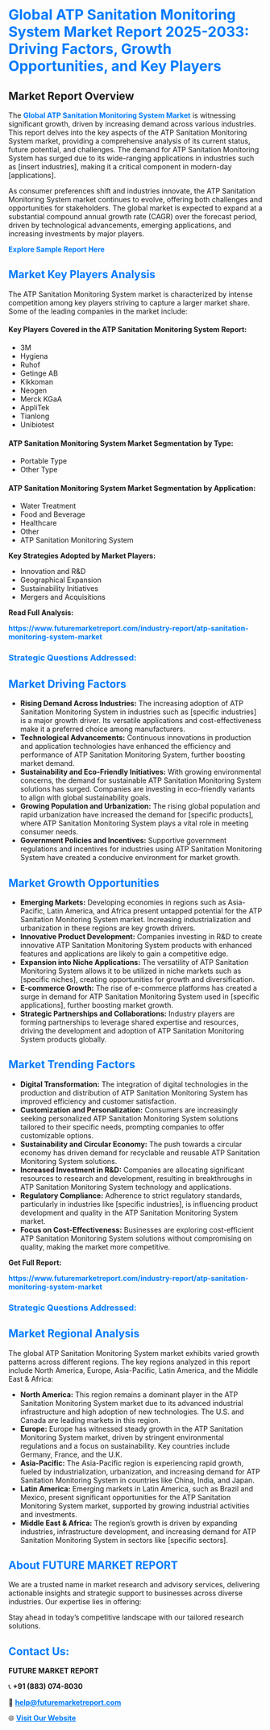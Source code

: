 <h1 style="color: #007BFF;">Global ATP Sanitation Monitoring System Market Report 2025-2033: Driving Factors, Growth Opportunities, and Key Players</h1>

<section id="overview">
<h2>Market Report Overview</h2>
<p>The <a href="https://www.futuremarketreport.com/industry-report/atp-sanitation-monitoring-system-market" style="color: #007BFF; text-decoration: none;"><strong>Global ATP Sanitation Monitoring System Market</strong></a> is witnessing significant growth, driven by increasing demand across various industries. This report delves into the key aspects of the ATP Sanitation Monitoring System market, providing a comprehensive analysis of its current status, future potential, and challenges. The demand for ATP Sanitation Monitoring System has surged due to its wide-ranging applications in industries such as [insert industries], making it a critical component in modern-day [applications].</p>
<p>As consumer preferences shift and industries innovate, the ATP Sanitation Monitoring System market continues to evolve, offering both challenges and opportunities for stakeholders. The global market is expected to expand at a substantial compound annual growth rate (CAGR) over the forecast period, driven by technological advancements, emerging applications, and increasing investments by major players.</p>
</section>

<section id="overview">
<p><a href="https://www.futuremarketreport.com/request-sample/reportId=127016" style="color: #007BFF; text-decoration: none;"><strong>Explore Sample Report Here</strong></a></p>
</section>

<section id="key-players">
<h2 style="color: #007BFF;">Market Key Players Analysis</h2>
<p>The ATP Sanitation Monitoring System market is characterized by intense competition among key players striving to capture a larger market share. Some of the leading companies in the market include:</p>
<h4>Key Players Covered in the ATP Sanitation Monitoring System Report:</h4>
<ul><li>3M</li><li>Hygiena</li><li>Ruhof</li><li>Getinge AB</li><li>Kikkoman</li><li>Neogen</li><li>Merck KGaA</li><li>AppliTek</li><li>Tianlong</li><li>Unibiotest</li></ul>
<h4>ATP Sanitation Monitoring System Market Segmentation by Type:</h4>
<ul><li>Portable Type</li><li>Other Type</li></ul>

<h4>ATP Sanitation Monitoring System Market Segmentation by Application:</h4>
<ul><li>Water Treatment</li><li>Food and Beverage</li><li>Healthcare</li><li>Other</li><li>ATP Sanitation Monitoring System</li></ul>
<p><strong>Key Strategies Adopted by Market Players:</strong></p>
<ul>
<li>Innovation and R&D</li>
<li>Geographical Expansion</li>
<li>Sustainability Initiatives</li>
<li>Mergers and Acquisitions</li>
</ul>
</section>

<section>
<p><strong>Read Full Analysis: </strong></p><a href="https://www.futuremarketreport.com/industry-report/atp-sanitation-monitoring-system-market" style="color: #007BFF; text-decoration: none;"><strong>https://www.futuremarketreport.com/industry-report/atp-sanitation-monitoring-system-market</strong></a>
<h3 style="color: #007BFF;">Strategic Questions Addressed:</h3>
</section>

<section id="driving-factors">
<h2 style="color: #007BFF;">Market Driving Factors</h2>
<ul>
<li><strong>Rising Demand Across Industries:</strong> The increasing adoption of ATP Sanitation Monitoring System in industries such as [specific industries] is a major growth driver. Its versatile applications and cost-effectiveness make it a preferred choice among manufacturers.</li>
<li><strong>Technological Advancements:</strong> Continuous innovations in production and application technologies have enhanced the efficiency and performance of ATP Sanitation Monitoring System, further boosting market demand.</li>
<li><strong>Sustainability and Eco-Friendly Initiatives:</strong> With growing environmental concerns, the demand for sustainable ATP Sanitation Monitoring System solutions has surged. Companies are investing in eco-friendly variants to align with global sustainability goals.</li>
<li><strong>Growing Population and Urbanization:</strong> The rising global population and rapid urbanization have increased the demand for [specific products], where ATP Sanitation Monitoring System plays a vital role in meeting consumer needs.</li>
<li><strong>Government Policies and Incentives:</strong> Supportive government regulations and incentives for industries using ATP Sanitation Monitoring System have created a conducive environment for market growth.</li>
</ul>
</section>

<section id="growth-opportunities">
<h2 style="color: #007BFF;">Market Growth Opportunities</h2>
<ul>
<li><strong>Emerging Markets:</strong> Developing economies in regions such as Asia-Pacific, Latin America, and Africa present untapped potential for the ATP Sanitation Monitoring System market. Increasing industrialization and urbanization in these regions are key growth drivers.</li>
<li><strong>Innovative Product Development:</strong> Companies investing in R&D to create innovative ATP Sanitation Monitoring System products with enhanced features and applications are likely to gain a competitive edge.</li>
<li><strong>Expansion into Niche Applications:</strong> The versatility of ATP Sanitation Monitoring System allows it to be utilized in niche markets such as [specific niches], creating opportunities for growth and diversification.</li>
<li><strong>E-commerce Growth:</strong> The rise of e-commerce platforms has created a surge in demand for ATP Sanitation Monitoring System used in [specific applications], further boosting market growth.</li>
<li><strong>Strategic Partnerships and Collaborations:</strong> Industry players are forming partnerships to leverage shared expertise and resources, driving the development and adoption of ATP Sanitation Monitoring System products globally.</li>
</ul>
</section>

<section id="trending-factors">
<h2 style="color: #007BFF;">Market Trending Factors</h2>
<ul>
<li><strong>Digital Transformation:</strong> The integration of digital technologies in the production and distribution of ATP Sanitation Monitoring System has improved efficiency and customer satisfaction.</li>
<li><strong>Customization and Personalization:</strong> Consumers are increasingly seeking personalized ATP Sanitation Monitoring System solutions tailored to their specific needs, prompting companies to offer customizable options.</li>
<li><strong>Sustainability and Circular Economy:</strong> The push towards a circular economy has driven demand for recyclable and reusable ATP Sanitation Monitoring System solutions.</li>
<li><strong>Increased Investment in R&D:</strong> Companies are allocating significant resources to research and development, resulting in breakthroughs in ATP Sanitation Monitoring System technology and applications.</li>
<li><strong>Regulatory Compliance:</strong> Adherence to strict regulatory standards, particularly in industries like [specific industries], is influencing product development and quality in the ATP Sanitation Monitoring System market.</li>
<li><strong>Focus on Cost-Effectiveness:</strong> Businesses are exploring cost-efficient ATP Sanitation Monitoring System solutions without compromising on quality, making the market more competitive.</li>
</ul>
</section>

<section>
<p><strong>Get Full Report: </strong></p><a href="https://www.futuremarketreport.com/industry-report/atp-sanitation-monitoring-system-market" style="color: #007BFF; text-decoration: none;"><strong>https://www.futuremarketreport.com/industry-report/atp-sanitation-monitoring-system-market</strong></a>
<h3 style="color: #007BFF;">Strategic Questions Addressed:</h3>
</section>


<section id="regional-analysis">
<h2 style="color: #007BFF;">Market Regional Analysis</h2>
<p>The global ATP Sanitation Monitoring System market exhibits varied growth patterns across different regions. The key regions analyzed in this report include North America, Europe, Asia-Pacific, Latin America, and the Middle East & Africa:</p>
<ul>
<li><strong>North America:</strong> This region remains a dominant player in the ATP Sanitation Monitoring System market due to its advanced industrial infrastructure and high adoption of new technologies. The U.S. and Canada are leading markets in this region.</li>
<li><strong>Europe:</strong> Europe has witnessed steady growth in the ATP Sanitation Monitoring System market, driven by stringent environmental regulations and a focus on sustainability. Key countries include Germany, France, and the U.K.</li>
<li><strong>Asia-Pacific:</strong> The Asia-Pacific region is experiencing rapid growth, fueled by industrialization, urbanization, and increasing demand for ATP Sanitation Monitoring System in countries like China, India, and Japan.</li>
<li><strong>Latin America:</strong> Emerging markets in Latin America, such as Brazil and Mexico, present significant opportunities for the ATP Sanitation Monitoring System market, supported by growing industrial activities and investments.</li>
<li><strong>Middle East & Africa:</strong> The region’s growth is driven by expanding industries, infrastructure development, and increasing demand for ATP Sanitation Monitoring System in sectors like [specific sectors].</li>
</ul>
</section>

<footer>
<h2 style="color: #007BFF;">About FUTURE MARKET REPORT</h2>
<p>We are a trusted name in market research and advisory services, delivering actionable insights and strategic support to businesses across diverse industries. Our expertise lies in offering:</p>

<p>Stay ahead in today’s competitive landscape with our tailored research solutions.</p>

<h2 style="color: #007BFF;">Contact Us:</h2>
<p><strong>FUTURE MARKET REPORT</strong></p>
<p>📞 <strong>+91 (883) 074-8030</strong></p>
<p>📧 <strong><a href="mailto:help@futuremarketreport.com" style="color: #007BFF;">help@futuremarketreport.com</a></strong></p>
<p>🌐 <strong><a href="https://www.futuremarketreport.com/" style="color: #007BFF;">Visit Our Website</a></strong></p>
</footer>